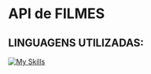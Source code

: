 # API de FILMES

## LINGUAGENS UTILIZADAS:
[![My Skills](https://skillicons.dev/icons?i=html,css,js,nodejs)](https://skillicons.dev)
